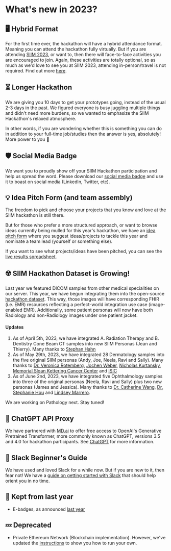 # What's new in 2023?

## 🖥️ Hybrid Format
For the first time ever, the hackathon will have a hybrid attendance format. Meaning you can attend the hackathon fully virtually. But if you are attending [SIIM 2023](https://siim.org/page/siim23_about_siim23), or want to, then there will face-to-face activities you are encouraged to join. Again, these activities are totally optional, so as much as we'd love to see you at SIIM 2023, attending in-person/travel is not required. Find out more [here](https://siim.org/page/hacking_healthcare).


## ⏳️ Longer Hackathon
We are giving you 10 days to get your prototypes going, instead of the usual 2-3 days in the past. We figured everyone is busy juggling multiple things and didn't need more burdens, so we wanted to emphasize the SIIM Hackathon's relaxed atmosphere. 

In other words, if you are wondering whether this is something you can do in addition to your full-time job/studies then the answer is yes, absolutely! More power to you 🙌️


## 🛡️ Social Media Badge
We want you to proudly show off your SIIM Hackathon participation and help us spread the word. Please download our [social media badge](https://drive.google.com/file/d/11SuIr5Vt2yArA58CWOD0HDHkgG5SKX1p/view?usp=share_link) and use it to boast on social media (LinkedIn, Twitter, etc).


## 💡️ Idea Pitch Form (and team assembly)
The freedom to pick and choose your projects that you know and love at the SIIM hackathon is still there. 

But for those who prefer a more structured approach, or want to browse ideas currently being mulled for this year's hackathon, we have an [idea pitch form](https://forms.gle/GJxhwfDxv1q3UyGv7) where you suggest ideas/projects to tackle this year and nominate a team lead (yourself or something else).

If you want to see what projects/ideas have been pitched, you can see the [live results spreadsheet](https://docs.google.com/spreadsheets/d/19tWRF7e_zwDvFsXIneAuLHAcImYTxjGi0cIkZDcXFOY/edit?usp=sharing).


## ☢️ SIIM Hackathon Dataset is Growing!
Last year we featured DICOM samples from other medical specialities on our server. This year, we have begun integrating them into the open-source [hackathon dataset](https://github.com/ImagingInformatics/hackathon-dataset). This way, those images will have corresponding FHIR (i.e. EMR) resources reflecting a perfect-world integration use case (image-enabled EMR). Additionally, some patient personas will now have both Radiology and non-Radiology images under one patient jacket.

#### Updates
1. As of April 5th, 2023, we have integrated A. Radiation Therapy and B. Dentistry Cone Beam CT samples into new SIIM Personas (Jean and Thierry). Many thanks to [Stephan Hahn](https://www.linkedin.com/in/stephanhahn/)
2. As of May 29th, 2023, we have integrated 28 Dermatology samples into the five original SIIM personas (Andy, Joe, Neela, Ravi and Sally). Many thanks to [Dr. Veronica Rotemberg](https://www.linkedin.com/in/veronica-rotemberg-1639227b/), [Jochen Weber](https://www.linkedin.com/in/jochen-weber-6721b266/), [Nicholas Kurtansky](https://www.linkedin.com/in/nicholas-kurtansky-0758ab109/), [Memorial Sloan Kettering Cancer Center](https://www.mskcc.org/) and [ISIC](https://www.isic-archive.com/#!/topWithHeader/wideContentTop/main)
3. As of June 2nd, 2023, we have integrated five Ophthalmology samples into three of the original personas (Neela, Ravi and Sally) plus two new personas (James and Jessica). Many thanks to [Dr. Catherine Wang](https://www.linkedin.com/in/catherine-wang-106bbb7/), [Dr. Stephanie Hou](https://www.linkedin.com/in/stephanie-hou-5269201a9/) and [Lindsey Marrero](https://www.linkedin.com/in/lindseydute/).

We are working on Pathology next. Stay tuned!

## 🤖️ ChatGPT API Proxy
We have partnered with [MD.ai](https://md.ai/) to offer free access to OpenAI's Generative Pretrained Transformer, more commonly known as ChatGPT, versions 3.5 and 4.0 for hackathon participants. See [ChatGPT](../apis/chat-gpt.md) for more information.


## 💬️ Slack Beginner's Guide
We have used and loved Slack for a while now. But if you are new to it, then fear not! We have a [guide on getting started with Slack](../getting-started/slack.md) that should help orient you in no time.


## 🙌️ Kept from last year
  * E-badges, as announced [last year](./2022.md)


## 💤️ Deprecated
  * Private Ethereum Network (Blockchain implementation). However, we've updated the [instructions](../apis/ethereum-blockchain-intro.md) to show you how to run your own.



